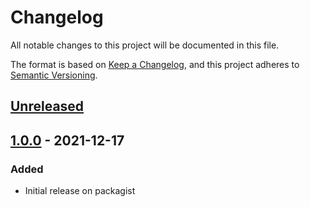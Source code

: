 # Changelog
All notable changes to this project will be documented in this file.

The format is based on [Keep a Changelog](https://keepachangelog.com/en/1.0.0/),
and this project adheres to [Semantic Versioning](https://semver.org/spec/v2.0.0.html).

## [Unreleased]

## [1.0.0] - 2021-12-17
### Added
- Initial release on packagist

[Unreleased]: https://github.com/onfleet/php-onfleet/compare/v1.0.0...HEAD
[1.0.0]: https://github.com/onfleet/php-onfleet/releases/tag/v1.0.0
